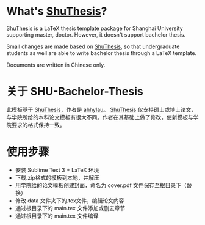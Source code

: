 # What's [ShuThesis](https://github.com/ahhylau/shuthesis)?
[ShuThesis](https://github.com/ahhylau/shuthesis) is a LaTeX thesis template package for Shanghai University supporting master, doctor. However, it doesn't support bachelor thesis. 

Small changes are made based on [ShuThesis](https://github.com/ahhylau/shuthesis), so that undergraduate students as well are able to write bachelor thesis through a LaTeX template. 

Documents are written in Chinese only. 

# 关于 SHU-Bachelor-Thesis
此模板基于 [ShuThesis](https://github.com/ahhylau/shuthesis)，作者是 [ahhylau](https://github.com/ahhylau)。
[ShuThesis](https://github.com/ahhylau/shuthesis) 仅支持硕士或博士论文，与学院所给的本科论文模板有很大不同。作者在其基础上做了修改，使新模板与学院要求的格式保持一致。

# 使用步骤
- 安装 Sublime Text 3 + LaTeX 环境
- 下载.zip格式的模板到本地，并解压
- 用学院给的论文模板创建封面，命名为 cover.pdf 文件保存至根目录下（替换）
- 修改 data 文件夹下的.tex文件，编辑论文内容
- 通过根目录下的 main.tex 文件添加或删去章节
- 通过根目录下的 main.tex 文件编译
